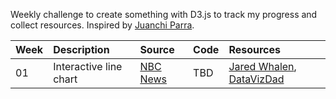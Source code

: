 Weekly challenge to create something with D3.js to track my progress and collect resources. Inspired by <a href="https://github.com/juanchiparra/recreating-with-d3">Juanchi Parra</a>.

| Week | Description | Source | Code | Resources |
| :--- | :--- | :--- | :--- | :--- |
| 01 | Interactive line chart | <a href="https://www.nbcnews.com/data-graphics/labor-force-participation-pre-pandemic-levels-rcna74363">NBC News</a> | TBD | <a href="https://github.com/jaredwhalen/2024-dvs-mentorship/tree/main/d3">Jared Whalen</a>, <a href="https://www.youtube.com/watch?v=g5bp02-CRAc">DataVizDad</a> |
